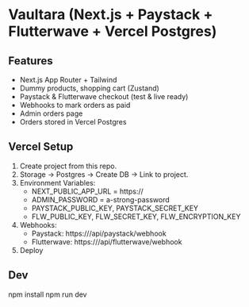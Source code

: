 # Vaultara (Next.js + Paystack + Flutterwave + Vercel Postgres)

## Features
- Next.js App Router + Tailwind
- Dummy products, shopping cart (Zustand)
- Paystack & Flutterwave checkout (test & live ready)
- Webhooks to mark orders as paid
- Admin orders page
- Orders stored in Vercel Postgres

## Vercel Setup
1. Create project from this repo.
2. Storage → Postgres → Create DB → Link to project.
3. Environment Variables:
   - NEXT_PUBLIC_APP_URL = https://<your-vercel-url>
   - ADMIN_PASSWORD = a-strong-password
   - PAYSTACK_PUBLIC_KEY, PAYSTACK_SECRET_KEY
   - FLW_PUBLIC_KEY, FLW_SECRET_KEY, FLW_ENCRYPTION_KEY
4. Webhooks:
   - Paystack: https://<your-vercel-url>/api/paystack/webhook
   - Flutterwave: https://<your-vercel-url>/api/flutterwave/webhook
5. Deploy

## Dev
npm install
npm run dev
